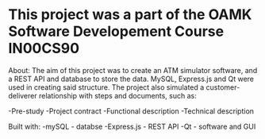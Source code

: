 # This project was a part of the OAMK Software Developement Course IN00CS90

About:
The aim of this project was to create an ATM simulator software, and a REST API and database to store the data. MySQL, Express.js and Qt were used in creating said structure. The project also simulated a customer-deliverer relationship with steps and documents, such as:

-Pre-study
-Project contract
-Functional description
-Technical description

Built with:
-mySQL - databse
-Express.js - REST API
-Qt - software and GUI
